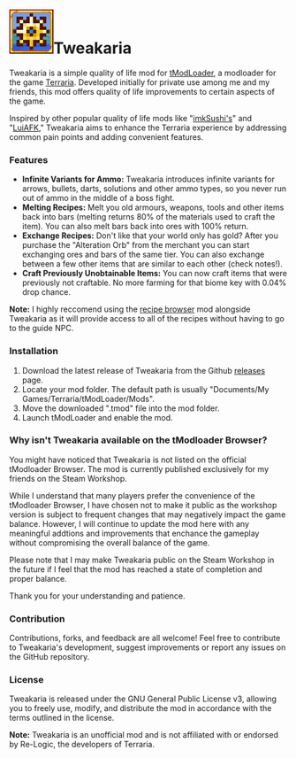  # ![Icon](icon.png)Tweakaria

Tweakaria is a simple quality of life mod for [tModLoader](https://www.tmodloader.net/), a modloader for the game [Terraria](https://terraria.org/). Developed initially for private use among me and my friends, this mod offers quality of life improvements to certain aspects of the game.

Inspired by other popular quality of life mods like "[imkSushi's](https://steamcommunity.com/sharedfiles/filedetails/?id=2828041071)" and "[LuiAFK](https://forums.terraria.org/index.php?threads/luiafk-unlimited-combinable-potions-autobuilding-stuff-and-more.58806/)," Tweakaria aims to enhance the Terraria experience by addressing common pain points and adding convenient features.

### Features

* **Infinite Variants for Ammo:** Tweakaria introduces infinite variants for arrows, bullets, darts, solutions and other ammo types, so you never run out of ammo in the middle of a boss fight.
* **Melting Recipes:** Melt you old armours, weapons, tools and other items back into bars (melting returns 80% of the materials used to craft the item). You can also melt bars back into ores with 100% return.
* **Exchange Recipes:** Don't like that your world only has gold? After you purchase the "Alteration Orb" from the merchant you can start exchanging ores and bars of the same tier. You can also exchange between a few other items that are similar to each other (check notes!).
* **Craft Previously Unobtainable Items:** You can now craft items that were previously not craftable. No more farming for that biome key with 0.04% drop chance.

**Note:** I highly reccomend using the [recipe browser](https://steamcommunity.com/sharedfiles/filedetails/?id=2619954303) mod alongside Tweakaria as it will provide access to all of the recipes without having to go to the guide NPC.

### Installation

1. Download the latest release of Tweakaria from the Github [releases](https://github.com/MdTanjeemHaider/Tweakaria/releases) page.
2. Locate your mod folder. The default path is usually "Documents/My Games/Terraria/tModLoader/Mods".
3. Move the downloaded ".tmod" file into the mod folder.
4. Launch tModLoader and enable the mod.

### Why isn't Tweakaria available on the tModloader Browser?

You might have noticed that Tweakaria is not listed on the official tModloader Browser. The mod is currently published exclusively for my friends on the Steam Workshop.

While I understand that many players prefer the convenience of the tModloader Browser, I have chosen not to make it public as the workshop version is subject to frequent changes that may negatively impact the game balance. However, I will continue to update the mod here with any meaningful addtions and improvements that enchance the gameplay without compromising the overall balance of the game.

Please note that I may make Tweakaria public on the Steam Workshop in the future if I feel that the mod has reached a state of completion and proper balance.

Thank you for your understanding and patience.

### Contribution

Contributions, forks, and feedback are all welcome! Feel free to contribute to Tweakaria's development, suggest improvements or report any issues on the GitHub repository.

### License

Tweakaria is released under the GNU General Public License v3, allowing you to freely use, modify, and distribute the mod in accordance with the terms outlined in the license.

**Note:** Tweakaria is an unofficial mod and is not affiliated with or endorsed by Re-Logic, the developers of Terraria.
